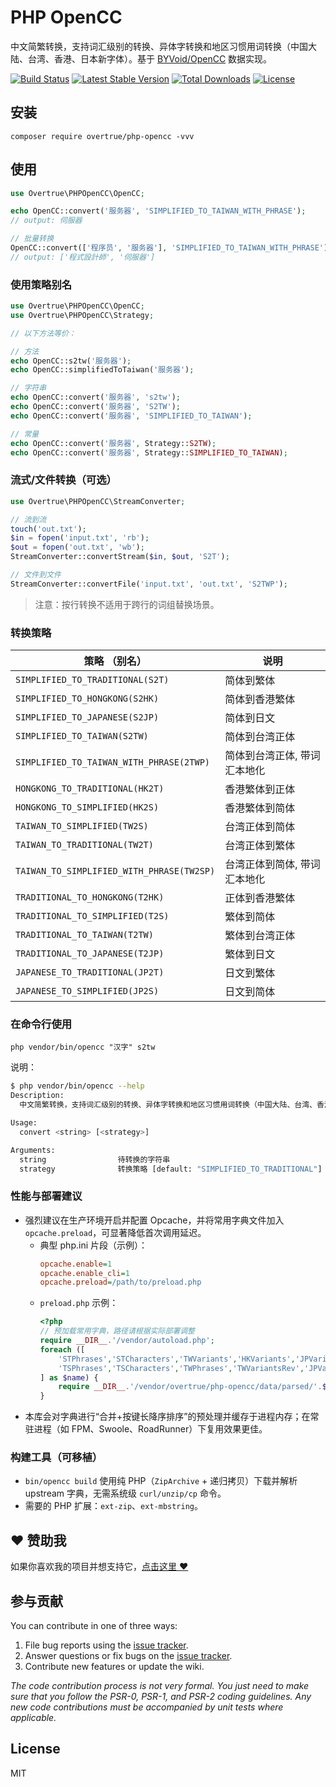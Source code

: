 # PHP OpenCC

中文简繁转换，支持词汇级别的转换、异体字转换和地区习惯用词转换（中国大陆、台湾、香港、日本新字体）。基于 [BYVoid/OpenCC](https://github.com/BYVoid/OpenCC) 数据实现。

[![Build Status](https://github.com/overtrue/php-opencc/actions/workflows/test.yml/badge.svg)](https://github.com/overtrue/php-opencc/actions/workflows/test.yml)
[![Latest Stable Version](https://poser.pugx.org/overtrue/php-opencc/v/stable)](https://packagist.org/packages/overtrue/php-opencc)
[![Total Downloads](https://poser.pugx.org/overtrue/php-opencc/downloads)](https://packagist.org/packages/overtrue/php-opencc)
[![License](https://poser.pugx.org/overtrue/php-opencc/license)](https://packagist.org/packages/overtrue/php-opencc)

## 安装

```shell
composer require overtrue/php-opencc -vvv
```

## 使用

```php
use Overtrue\PHPOpenCC\OpenCC;

echo OpenCC::convert('服务器', 'SIMPLIFIED_TO_TAIWAN_WITH_PHRASE');
// output: 伺服器

// 批量转换
OpenCC::convert(['程序员', '服务器'], 'SIMPLIFIED_TO_TAIWAN_WITH_PHRASE');
// output: ['程式設計師', '伺服器']
```

### 使用策略别名

```php
use Overtrue\PHPOpenCC\OpenCC;
use Overtrue\PHPOpenCC\Strategy;

// 以下方法等价：

// 方法
echo OpenCC::s2tw('服务器');
echo OpenCC::simplifiedToTaiwan('服务器');

// 字符串
echo OpenCC::convert('服务器', 's2tw');
echo OpenCC::convert('服务器', 'S2TW');
echo OpenCC::convert('服务器', 'SIMPLIFIED_TO_TAIWAN');

// 常量
echo OpenCC::convert('服务器', Strategy::S2TW);
echo OpenCC::convert('服务器', Strategy::SIMPLIFIED_TO_TAIWAN);
```

### 流式/文件转换（可选）

```php
use Overtrue\PHPOpenCC\StreamConverter;

// 流到流
touch('out.txt');
$in = fopen('input.txt', 'rb');
$out = fopen('out.txt', 'wb');
StreamConverter::convertStream($in, $out, 'S2T');

// 文件到文件
StreamConverter::convertFile('input.txt', 'out.txt', 'S2TWP');
```

> 注意：按行转换不适用于跨行的词组替换场景。

### 转换策略

| 策略 （别名）                                   | 说明              |
|-------------------------------------------|-----------------|
| `SIMPLIFIED_TO_TRADITIONAL(S2T)`          | 简体到繁体           |
| `SIMPLIFIED_TO_HONGKONG(S2HK)`            | 简体到香港繁体         |
| `SIMPLIFIED_TO_JAPANESE(S2JP)`            | 简体到日文           |
| `SIMPLIFIED_TO_TAIWAN(S2TW)`              | 简体到台湾正体         |
| `SIMPLIFIED_TO_TAIWAN_WITH_PHRASE(2TWP)`  | 简体到台湾正体, 带词汇本地化 |
| `HONGKONG_TO_TRADITIONAL(HK2T)`           | 香港繁体到正体         |
| `HONGKONG_TO_SIMPLIFIED(HK2S)`            | 香港繁体到简体         |
| `TAIWAN_TO_SIMPLIFIED(TW2S)`              | 台湾正体到简体         |
| `TAIWAN_TO_TRADITIONAL(TW2T)`             | 台湾正体到繁体         |
| `TAIWAN_TO_SIMPLIFIED_WITH_PHRASE(TW2SP)` | 台湾正体到简体, 带词汇本地化 |
| `TRADITIONAL_TO_HONGKONG(T2HK)`           | 正体到香港繁体         |
| `TRADITIONAL_TO_SIMPLIFIED(T2S)`          | 繁体到简体           |
| `TRADITIONAL_TO_TAIWAN(T2TW)`             | 繁体到台湾正体         |
| `TRADITIONAL_TO_JAPANESE(T2JP)`           | 繁体到日文           |
| `JAPANESE_TO_TRADITIONAL(JP2T)`           | 日文到繁体           |
| `JAPANESE_TO_SIMPLIFIED(JP2S)`            | 日文到简体           |

### 在命令行使用

```shell
php vendor/bin/opencc "汉字" s2tw
```

说明：

```bash
$ php vendor/bin/opencc --help
Description:
  中文简繁转换，支持词汇级别的转换、异体字转换和地区习惯用词转换（中国大陆、台湾、香港、日本新字体）。

Usage:
  convert <string> [<strategy>]

Arguments:
  string                待转换的字符串
  strategy              转换策略 [default: "SIMPLIFIED_TO_TRADITIONAL"]
```

### 性能与部署建议

- 强烈建议在生产环境开启并配置 Opcache，并将常用字典文件加入 `opcache.preload`，可显著降低首次调用延迟。
  - 典型 php.ini 片段（示例）：
    ```ini
    opcache.enable=1
    opcache.enable_cli=1
    opcache.preload=/path/to/preload.php
    ```
  - `preload.php` 示例：
    ```php
    <?php
    // 预加载常用字典，路径请根据实际部署调整
    require __DIR__.'/vendor/autoload.php';
    foreach ([
        'STPhrases','STCharacters','TWVariants','HKVariants','JPVariants',
        'TSPhrases','TSCharacters','TWPhrases','TWVariantsRev','JPVariantsRev',
    ] as $name) {
        require __DIR__.'/vendor/overtrue/php-opencc/data/parsed/'.$name.'.php';
    }
    ```
- 本库会对字典进行“合并+按键长降序排序”的预处理并缓存于进程内存；在常驻进程（如 FPM、Swoole、RoadRunner）下复用效果更佳。

### 构建工具（可移植）

- `bin/opencc build` 使用纯 PHP（`ZipArchive` + 递归拷贝）下载并解析 upstream 字典，无需系统级 `curl/unzip/cp` 命令。
- 需要的 PHP 扩展：`ext-zip`、`ext-mbstring`。

## :heart: 赞助我

如果你喜欢我的项目并想支持它，[点击这里 :heart:](https://github.com/sponsors/overtrue)

## 参与贡献

You can contribute in one of three ways:

1. File bug reports using the [issue tracker](https://github.com/overtrue/php-opencc/issues).
2. Answer questions or fix bugs on the [issue tracker](https://github.com/overtrue/php-opencc/issues).
3. Contribute new features or update the wiki.

_The code contribution process is not very formal. You just need to make sure that you follow the PSR-0, PSR-1, and PSR-2 coding guidelines. Any new code contributions must be accompanied by unit tests where applicable._

## License

MIT
